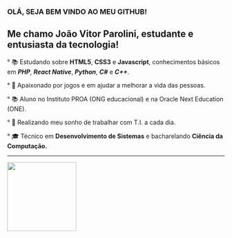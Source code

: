 ### OLÁ, SEJA BEM VINDO AO MEU GITHUB!



## Me chamo João Vitor Parolini, estudante e entusiasta da tecnologia!


° 📚  Estudando sobre <strong>HTML5</strong>, <strong>CSS3</strong> e <strong>Javascript</strong>, conhecimentos básicos em <strong><i>PHP</i></strong>, <strong><i>React Native</i></strong>, <strong><i>Python</i></strong>,
<strong><i>C#</i></strong> e <strong><i>C++</i></strong>.



° 💖 Apaixonado por jogos e em ajudar a melhorar a vida das pessoas.



° 📚 Aluno no Instituto PROA (ONG educacional) e na Oracle Next Education (ONE).



° 🚀 Realizando meu sonho de trabalhar com T.I. a cada dia.



° 🎓 Técnico em <strong>Desenvolvimento de Sistemas</strong> e bacharelando <strong>Ciência da Computação.</strong>


<div>
<hr>
<a href="https://github.com/Parolini4">
<img height="160em" src="https://github-readme-stats.vercel.app/api?username=Parolini4&show_icons=true&theme=vision-friendly-dark&include_all_commits=true&count_private=true"/>



